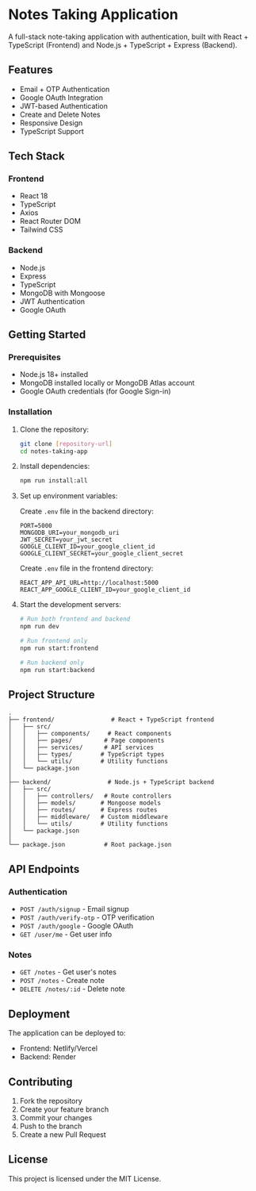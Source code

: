 # Notes Taking Application

A full-stack note-taking application with authentication, built with React + TypeScript (Frontend) and Node.js + TypeScript + Express (Backend).

## Features

- Email + OTP Authentication
- Google OAuth Integration
- JWT-based Authentication
- Create and Delete Notes
- Responsive Design
- TypeScript Support

## Tech Stack

### Frontend
- React 18
- TypeScript
- Axios
- React Router DOM
- Tailwind CSS

### Backend
- Node.js
- Express
- TypeScript
- MongoDB with Mongoose
- JWT Authentication
- Google OAuth

## Getting Started

### Prerequisites

- Node.js 18+ installed
- MongoDB installed locally or MongoDB Atlas account
- Google OAuth credentials (for Google Sign-in)

### Installation

1. Clone the repository:
   ```bash
   git clone [repository-url]
   cd notes-taking-app
   ```

2. Install dependencies:
   ```bash
   npm run install:all
   ```

3. Set up environment variables:
   
   Create `.env` file in the backend directory:
   ```
   PORT=5000
   MONGODB_URI=your_mongodb_uri
   JWT_SECRET=your_jwt_secret
   GOOGLE_CLIENT_ID=your_google_client_id
   GOOGLE_CLIENT_SECRET=your_google_client_secret
   ```

   Create `.env` file in the frontend directory:
   ```
   REACT_APP_API_URL=http://localhost:5000
   REACT_APP_GOOGLE_CLIENT_ID=your_google_client_id
   ```

4. Start the development servers:
   ```bash
   # Run both frontend and backend
   npm run dev

   # Run frontend only
   npm run start:frontend

   # Run backend only
   npm run start:backend
   ```

## Project Structure

```
.
├── frontend/                # React + TypeScript frontend
│   ├── src/
│   │   ├── components/     # React components
│   │   ├── pages/         # Page components
│   │   ├── services/      # API services
│   │   ├── types/        # TypeScript types
│   │   └── utils/        # Utility functions
│   └── package.json
│
├── backend/                # Node.js + TypeScript backend
│   ├── src/
│   │   ├── controllers/   # Route controllers
│   │   ├── models/       # Mongoose models
│   │   ├── routes/       # Express routes
│   │   ├── middleware/   # Custom middleware
│   │   └── utils/        # Utility functions
│   └── package.json
│
└── package.json           # Root package.json
```

## API Endpoints

### Authentication
- `POST /auth/signup` - Email signup
- `POST /auth/verify-otp` - OTP verification
- `POST /auth/google` - Google OAuth
- `GET /user/me` - Get user info

### Notes
- `GET /notes` - Get user's notes
- `POST /notes` - Create note
- `DELETE /notes/:id` - Delete note

## Deployment

The application can be deployed to:
- Frontend: Netlify/Vercel
- Backend: Render

## Contributing

1. Fork the repository
2. Create your feature branch
3. Commit your changes
4. Push to the branch
5. Create a new Pull Request

## License

This project is licensed under the MIT License.
